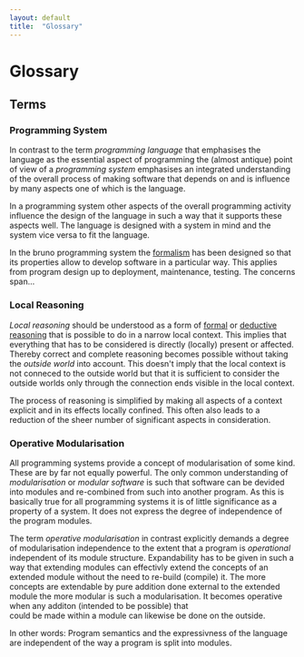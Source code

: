 ```yaml
---
layout: default
title:  "Glossary"
---
```

# Glossary

## Terms

### Programming System
In contrast to the term _programming language_ that emphasises the language as
the essential aspect of programming the (almost antique) point of view of a 
_programming system_ emphasises an integrated understanding of the overall 
process of making software that depends on and is influence by many aspects 
one of which is the language. 

In a programming system other aspects of the overall programming activity 
influence the design of the language in such a way that it supports these 
aspects well. The language is designed with a system in mind and the system
vice versa to fit the language.

In the bruno programming system the [formalism](#formalism) has been designed
so that its properties allow to develop software in a particular way. This 
applies from program design up to deployment, maintenance, testing. The
concerns span...

### Local Reasoning
_Local reasoning_ should be understood as a form of 
[formal](http://en.wikibooks.org/wiki/Effective_Reasoning/Informal_and_Formal_Reasoning) 
or [deductive reasoning](http://en.wikipedia.org/wiki/Deductive_reasoning) 
that is possible to do in a narrow local context. 
This implies that everything that has to be considered is directly (locally) 
present or affected.
Thereby correct and complete reasoning becomes possible without taking the
_outside world_ into account. This doesn't imply that the local context is
not conneced to the outside world but that it is sufficient to consider 
the outside worlds only through the connection ends visible in the local 
context.

The process of reasoning is simplified by making all aspects of a context 
explicit and in its effects locally confined. This often also leads to a 
reduction of the sheer number of significant aspects in consideration.

### Operative Modularisation
All programming systems provide a concept of modularisation of some kind.
These are by far not equally powerful. The only common understanding of
_modularisation_ or _modular software_ is such that software can be 
devided into modules and re-combined from such into another program.
As this is basically true for all programming systems it is of little 
significance as a property of a system. It does not express the degree
of independence of the program modules.

The term _operative modularisation_ in contrast explicitly demands a
degree of modularisation independence to the extent that a program is 
_operational_ independent of its module structure. 
Expandability has to be given in such a way that extending modules can 
effectivly extend the concepts of an extended module without the need 
to re-build (compile) it. 
The more concepts are extendable by pure addition done external to the 
extended module the more modular is such a modularisation. 
It becomes operative when any additon (intended to be possible) that  
could be made within a module can likewise be done on the outside. 

In other words: Program semantics and the expressivness of the 
language are independent of the way a program is split into modules. 

